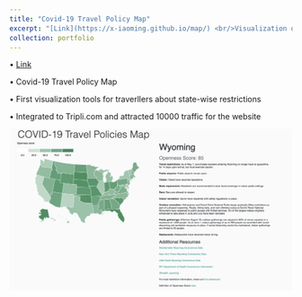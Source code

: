 ```yaml
---
title: "Covid-19 Travel Policy Map"
excerpt: "[Link](https://x-iaoming.github.io/map/) <br/>Visualization of travel policy for every state<br/><img src='/images/Screen Shot 2020-11-14 at 2.03.10 PM.png' width='50%'>"
collection: portfolio
---
```


• [Link](https://x-iaoming.github.io/map/)

• Covid-19 Travel Policy Map

• First visualization tools for traverllers about state-wise restrictions

• Integrated to Tripli.com and attracted 10000 traffic for the website

<img src='/images/Screen Shot 2020-11-14 at 2.03.10 PM.png'>
